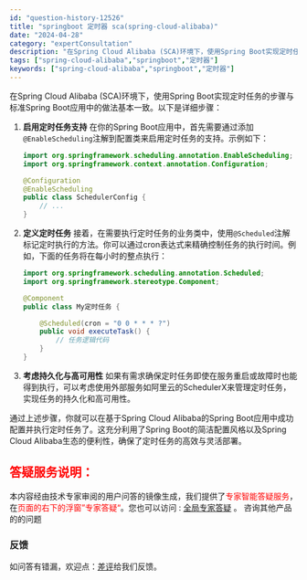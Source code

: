 ```yaml
---
id: "question-history-12526"
title: "springboot 定时器 sca(spring-cloud-alibaba)"
date: "2024-04-28"
category: "expertConsultation"
description: "在Spring Cloud Alibaba (SCA)环境下，使用Spring Boot实现定时任务的步骤与标准Spring Boot应用中的做法基本一致。以下是详细步骤：1. **启用定时任务支持**   在你的Spring Boot应用中，首先需要通过添加`@EnableScheduling`注"
tags: ["spring-cloud-alibaba","springboot","定时器"]
keywords: ["spring-cloud-alibaba","springboot","定时器"]
---
```


在Spring Cloud Alibaba (SCA)环境下，使用Spring Boot实现定时任务的步骤与标准Spring Boot应用中的做法基本一致。以下是详细步骤：

1. **启用定时任务支持**
   在你的Spring Boot应用中，首先需要通过添加`@EnableScheduling`注解到配置类来启用定时任务的支持。示例如下：
   ```java
   import org.springframework.scheduling.annotation.EnableScheduling;
   import org.springframework.context.annotation.Configuration;

   @Configuration
   @EnableScheduling
   public class SchedulerConfig {
       // ...
   }
   ```

2. **定义定时任务**
   接着，在需要执行定时任务的业务类中，使用`@Scheduled`注解标记定时执行的方法。你可以通过cron表达式来精确控制任务的执行时间。例如，下面的任务将在每小时的整点执行：
   ```java
   import org.springframework.scheduling.annotation.Scheduled;
   import org.springframework.stereotype.Component;

   @Component
   public class My定时任务 {

       @Scheduled(cron = "0 0 * * * ?")
       public void executeTask() {
           // 任务逻辑代码
       }
   }
   ```

3. **考虑持久化与高可用性**
   如果有需求确保定时任务即使在服务重启或故障时也能得到执行，可以考虑使用外部服务如阿里云的SchedulerX来管理定时任务，实现任务的持久化和高可用性。

通过上述步骤，你就可以在基于Spring Cloud Alibaba的Spring Boot应用中成功配置并执行定时任务了。这充分利用了Spring Boot的简洁配置风格以及Spring Cloud Alibaba生态的便利性，确保了定时任务的高效与灵活部署。
## <font color="#FF0000">答疑服务说明：</font> 

本内容经由技术专家审阅的用户问答的镜像生成，我们提供了<font color="#FF0000">专家智能答疑服务</font>，在<font color="#FF0000">页面的右下的浮窗”专家答疑“</font>。您也可以访问 : [全局专家答疑](https://opensource.alibaba.com/chatBot) 。 咨询其他产品的的问题

### 反馈
如问答有错漏，欢迎点：[差评](https://ai.nacos.io/user/feedbackByEnhancerGradePOJOID?enhancerGradePOJOId=12619)给我们反馈。
